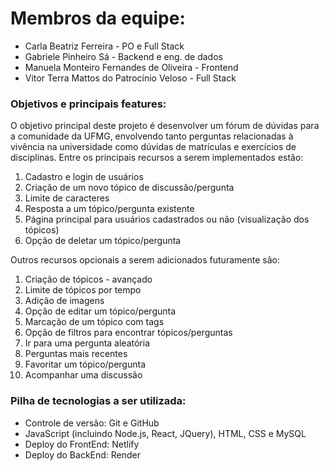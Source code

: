 # Membros da equipe:
- Carla Beatriz Ferreira - PO e Full Stack
- Gabriele Pinheiro Sá - Backend e eng. de dados
- Manuela Monteiro Fernandes de Oliveira - Frontend
- Vitor Terra Mattos do Patrocínio Veloso - Full Stack

### Objetivos e principais features: 
O objetivo principal deste projeto é desenvolver um fórum de dúvidas para a comunidade da UFMG, envolvendo tanto perguntas relacionadas à vivência na universidade como dúvidas de matrículas e exercícios de disciplinas. Entre os principais recursos a serem implementados estão:
1. Cadastro e login de usuários
2. Criação de um novo tópico de discussão/pergunta
3. Limite de caracteres
4. Resposta a um tópico/pergunta existente
5. Página principal para usuários cadastrados ou não (visualização dos tópicos)
6. Opção de deletar um tópico/pergunta

Outros recursos opcionais a serem adicionados futuramente são:
1. Criação de tópicos - avançado
2. Limite de tópicos por tempo
3. Adição de imagens
4. Opção de editar um tópico/pergunta
5. Marcação de um tópico com tags
6. Opção de filtros para encontrar tópicos/perguntas
7. Ir para uma pergunta aleatória 
8. Perguntas mais recentes
9. Favoritar um tópico/pergunta
10. Acompanhar uma discussão

### Pilha de tecnologias a ser utilizada:
- Controle de versão: Git e GitHub
- JavaScript (incluindo Node.js, React, JQuery), HTML, CSS e MySQL
- Deploy do FrontEnd: Netlify
- Deploy do BackEnd: Render